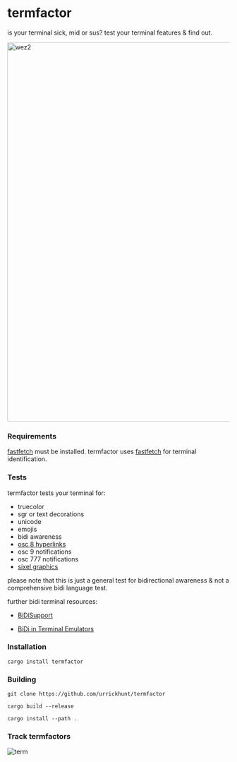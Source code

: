 # termfactor
is your terminal sick, mid or sus?
test your terminal features & find out.

<img width="859" alt="wez2" src="https://github.com/user-attachments/assets/1f230930-94cf-4aee-805a-3a6c640b0ac2">

### Requirements

[fastfetch](https://github.com/fastfetch-cli/fastfetch) must be installed. termfactor uses [fastfetch](https://github.com/fastfetch-cli/fastfetch) for terminal identification.

### Tests

termfactor tests your terminal for: 

- truecolor
- sgr or text decorations
- unicode
- emojis
- bidi awareness
- [osc 8 hyperlinks](https://github.com/Alhadis/OSC8-Adoption/)
- osc 9 notifications
- osc 777 notifications
- [sixel graphics](https://www.arewesixelyet.com/)

please note that this is just a general test for bidirectional awareness & not a comprehensive bidi language test.

further bidi terminal resources:

- [BiDiSupport](https://gist.github.com/XVilka/a0e49e1c65370ba11c17)

- [BiDi in Terminal Emulators](https://terminal-wg.pages.freedesktop.org/bidi/)

### Installation

`cargo install termfactor`

### Building

`git clone https://github.com/urrickhunt/termfactor`

`cargo build --release`

`cargo install --path .`


### Track termfactors

![term](https://github.com/user-attachments/assets/804f0213-4659-43d0-84c4-1e6d5938c779)
